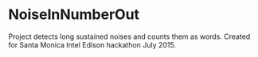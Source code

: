 # NoiseInNumberOut
Project detects long sustained noises and counts them as words. Created for Santa Monica Intel Edison hackathon July 2015.
